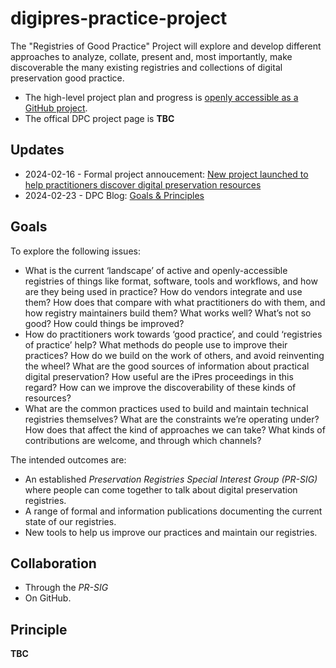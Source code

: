 # digipres-practice-project
The "Registries of Good Practice" Project will explore and develop different approaches to analyze, collate, present and, most importantly, make discoverable the many existing registries and collections of digital preservation good practice.

- The high-level project plan and progress is [openly accessible as a GitHub project](https://github.com/orgs/digipres/projects/2/views/1).
- The offical DPC project page is __TBC__

## Updates

- 2024-02-16 - Formal project annoucement: [New project launched to help practitioners discover digital preservation resources](https://www.dpconline.org/news/registries-of-good-practice)
- 2024-02-23 - DPC Blog: [Goals & Principles](https://www.dpconline.org/blog/registries-of-practice-goals-principles)

## Goals

To explore the following issues:

- What is the current ‘landscape’ of active and openly-accessible registries of things like format, software, tools and workflows, and how are they being used in practice? How do vendors integrate and use them? How does that compare with what practitioners do with them, and how registry maintainers build them? What works well? What’s not so good? How could things be improved?
- How do practitioners work towards ‘good practice’, and could ‘registries of practice’ help? What methods do people use to improve their practices? How do we build on the work of others, and avoid reinventing the wheel? What are the good sources of information about practical digital preservation? How useful are the iPres proceedings in this regard? How can we improve the discoverability of these kinds of resources?
- What are the common practices used to build and maintain technical registries themselves? What are the constraints we’re operating under? How does that affect the kind of approaches we can take? What kinds of contributions are welcome, and through which channels?

The intended outcomes are:

- An established _Preservation Registries Special Interest Group (PR-SIG)_ where people can come together to talk about digital preservation registries.
- A range of formal and information publications documenting the current state of our registries.
- New tools to help us improve our practices and maintain our registries.

## Collaboration

- Through the _PR-SIG_
- On GitHub.
  
## Principle

__TBC__
